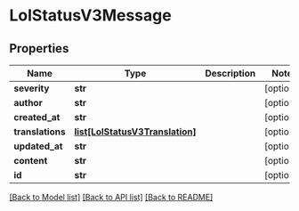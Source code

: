 # LolStatusV3Message

## Properties
Name | Type | Description | Notes
------------ | ------------- | ------------- | -------------
**severity** | **str** |  | [optional] 
**author** | **str** |  | [optional] 
**created_at** | **str** |  | [optional] 
**translations** | [**list[LolStatusV3Translation]**](LolStatusV3Translation.md) |  | [optional] 
**updated_at** | **str** |  | [optional] 
**content** | **str** |  | [optional] 
**id** | **str** |  | [optional] 

[[Back to Model list]](../README.md#documentation-for-models) [[Back to API list]](../README.md#documentation-for-api-endpoints) [[Back to README]](../README.md)



